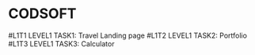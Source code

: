 # CODSOFT
#L1T1 LEVEL1 TASK1: Travel Landing page
#L1T2 LEVEL1 TASK2: Portfolio
#L1T3 LEVEL1 TASK3: Calculator
